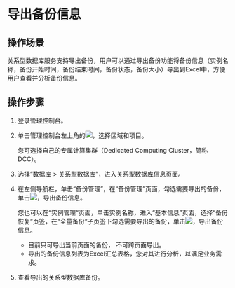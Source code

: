 # 导出备份信息<a name="TOPIC_0142028439"></a>

## 操作场景<a name="s70d81965feb9459b8d5ead39b06122e7"></a>

关系型数据库服务支持导出备份，用户可以通过导出备份功能将备份信息（实例名称，备份开始时间，备份结束时间，备份状态，备份大小）导出到Excel中，方便用户查看并分析备份信息。

## 操作步骤<a name="s37c12da3b4c643b194483b41f313e8f6"></a>

1.  登录管理控制台。
2.  单击管理控制台左上角的![](figures/image_0142028568.png)，选择区域和项目。

    您可选择自己的专属计算集群（Dedicated Computing Cluster，简称DCC）。

3.  选择“数据库  \>  关系型数据库“，进入关系型数据库信息页面。
4.  在左侧导航栏，单击“备份管理”，在“备份管理”页面，勾选需要导出的备份，单击![](figures/image_0142028222.png)，导出备份信息。

    您也可以在“实例管理“页面，单击实例名称，进入“基本信息”页面，选择“备份恢复“页签，在“全量备份“子页签下勾选需要导出的备份，单击![](figures/image_0142028368.png)，导出备份信息。

    -   目前只可导出当前页面的备份， 不可跨页面导出。
    -   导出的备份信息列表为Excel汇总表格，您对其进行分析，以满足业务需求。

5.  查看导出的关系型数据库备份。

